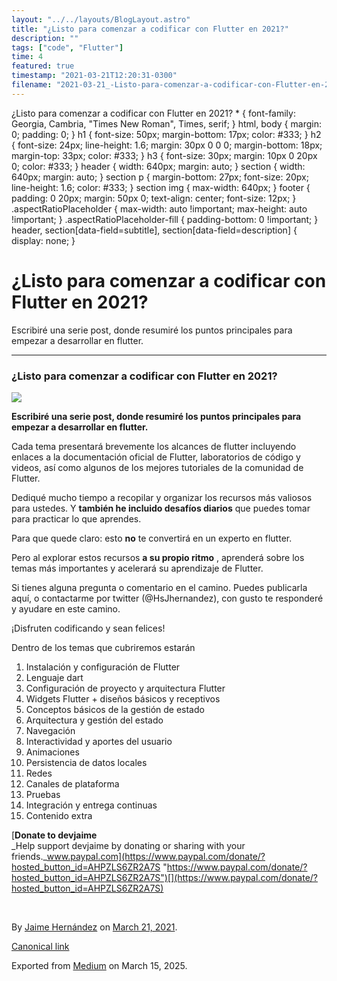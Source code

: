 ```yaml
---
layout: "../../layouts/BlogLayout.astro"
title: "¿Listo para comenzar a codificar con Flutter en 2021?"
description: ""
tags: ["code", "Flutter"]
time: 4
featured: true
timestamp: "2021-03-21T12:20:31-0300"
filename: "2021-03-21_-Listo-para-comenzar-a-codificar-con-Flutter-en-2021--73baf56d6b8c"
---
```


¿Listo para comenzar a codificar con Flutter en 2021? \* { font-family: Georgia, Cambria, "Times New Roman", Times, serif; } html, body { margin: 0; padding: 0; } h1 { font-size: 50px; margin-bottom: 17px; color: #333; } h2 { font-size: 24px; line-height: 1.6; margin: 30px 0 0 0; margin-bottom: 18px; margin-top: 33px; color: #333; } h3 { font-size: 30px; margin: 10px 0 20px 0; color: #333; } header { width: 640px; margin: auto; } section { width: 640px; margin: auto; } section p { margin-bottom: 27px; font-size: 20px; line-height: 1.6; color: #333; } section img { max-width: 640px; } footer { padding: 0 20px; margin: 50px 0; text-align: center; font-size: 12px; } .aspectRatioPlaceholder { max-width: auto !important; max-height: auto !important; } .aspectRatioPlaceholder-fill { padding-bottom: 0 !important; } header, section\[data-field=subtitle\], section\[data-field=description\] { display: none; }

¿Listo para comenzar a codificar con Flutter en 2021?
=====================================================

Escribiré una serie post, donde resumiré los puntos principales para empezar a desarrollar en flutter.

* * *

### ¿Listo para comenzar a codificar con Flutter en 2021?

![](https://cdn-images-1.medium.com/max/800/0*coEhtk62Yn1j-ia8.png)

**Escribiré una serie post, donde resumiré los puntos principales para empezar a desarrollar en flutter.**

Cada tema presentará brevemente los alcances de flutter incluyendo enlaces a la documentación oficial de Flutter, laboratorios de código y videos, así como algunos de los mejores tutoriales de la comunidad de Flutter.

Dediqué mucho tiempo a recopilar y organizar los recursos más valiosos para ustedes. Y **también he incluido desafíos diarios** que puedes tomar para practicar lo que aprendes.

Para que quede claro: esto **no** te convertirá en un experto en flutter.

Pero al explorar estos recursos **a su propio ritmo** , aprenderá sobre los temas más importantes y acelerará su aprendizaje de Flutter.

Si tienes alguna pregunta o comentario en el camino. Puedes publicarla aquí, o contactarme por twitter (@HsJhernandez), con gusto te responderé y ayudare en este camino.

¡Disfruten codificando y sean felices!

Dentro de los temas que cubriremos estarán

1.  Instalación y configuración de Flutter
2.  Lenguaje dart
3.  Configuración de proyecto y arquitectura Flutter
4.  Widgets Flutter + diseños básicos y receptivos
5.  Conceptos básicos de la gestión de estado
6.  Arquitectura y gestión del estado
7.  Navegación
8.  Interactividad y aportes del usuario
9.  Animaciones
10.  Persistencia de datos locales
11.  Redes
12.  Canales de plataforma
13.  Pruebas
14.  Integración y entrega continuas
15.  Contenido extra

[**Donate to devjaime**  
_Help support devjaime by donating or sharing with your friends._www.paypal.com](https://www.paypal.com/donate/?hosted_button_id=AHPZLS6ZR2A7S "https://www.paypal.com/donate/?hosted_button_id=AHPZLS6ZR2A7S")[](https://www.paypal.com/donate/?hosted_button_id=AHPZLS6ZR2A7S)

​

By [Jaime Hernández](https://medium.com/@devjaime) on [March 21, 2021](https://medium.com/p/73baf56d6b8c).

[Canonical link](https://medium.com/@devjaime/listo-para-comenzar-a-codificar-con-flutter-en-2021-73baf56d6b8c)

Exported from [Medium](https://medium.com) on March 15, 2025.